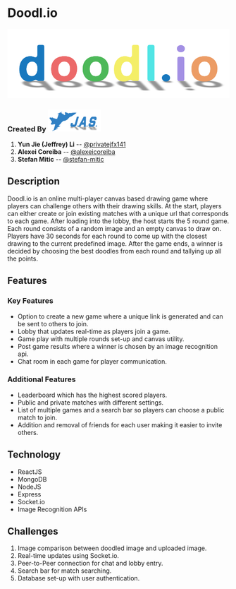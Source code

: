 # Doodl.io
![Doodl.io Logo](/assets/Doodlio.png)
### Created By <img src="/assets/JAS%20Systems.png" width="120" height="50" title="JAS Logo"> 
1. **Yun Jie (Jeffrey) Li** -- [@privatejfx141](https://github.com/privatejfx141)
2. **Alexei Coreiba** -- [@alexeicoreiba](https://github.com/alexeicoreiba)
3. **Stefan Mitic** -- [@stefan-mitic](https://github.com/Stefan-Mitic)

## Description
Doodl.io is an online multi-player canvas based drawing game where players can challenge others with their drawing skills. At the start, players can either create or join existing matches with a unique url that corresponds to each game. After loading into the lobby, the host starts the 5 round game. Each round consists of a random image and an empty canvas to draw on. Players have 30 seconds for each round to come up with the closest drawing to the current predefined image. After the game ends, a winner is decided by choosing the best doodles from each round and tallying up all the points.

## Features
### Key Features
- Option to create a new game where a unique link is generated and can be sent to others to join.
- Lobby that updates real-time as players join a game.
- Game play with multiple rounds set-up and canvas utility.
- Post game results where a winner is chosen by an image recognition api.
- Chat room in each game for player communication.

### Additional Features
- Leaderboard which has the highest scored players.
- Public and private matches with different settings.
- List of multiple games and a search bar so players can choose a public match to join.
- Addition and removal of friends for each user making it easier to invite others.

## Technology
- ReactJS
- MongoDB
- NodeJS
- Express
- Socket.io
- Image Recognition APIs

## Challenges
1. Image comparison between doodled image and uploaded image.
2. Real-time updates using Socket.io.
3. Peer-to-Peer connection for chat and lobby entry.
4. Search bar for match searching.
5. Database set-up with user authentication.
